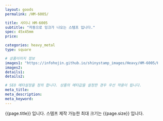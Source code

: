 ```yaml
---
layout: goods
permalink: /HM-6005/

title: 샤이니 HM-6005
subtitle: "자동으로 잉크가 나오는 스템프 입니다."
spec: 45x45mm
price: 

categories: heavy_metal
type: square

# 상품이미지 정보
images1: "https://infohojin.github.io/shinystamp_images/Heavy/HM-6005/HM-6005_1.jpg"
images2:
details1:
details2:    

# SEO 메타설정을 정의 합니다. 상품의 메타값을 설정한 경우 우선 적용이 됩니다.
meta_title: 
meta_description:
meta_keyword:
---
```


{{page.title}} 입니다. 스템프 제작 가능한 최대 크기는 {{page.size}} 입니다.